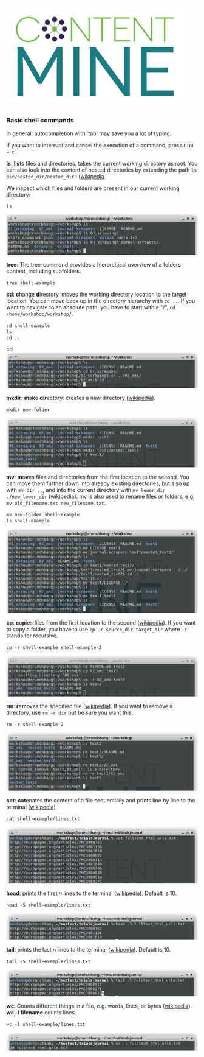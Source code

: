 ![ContentMine logo](https://github.com/ContentMine/assets/blob/master/png/Content_mine(small).png)

### Basic shell commands

In general: autocompletion with 'tab' may save you a lot of typing.

If you want to interrupt and cancel the execution of a command, press ```CTRL``` + ```c```.

**ls**: **l**i**s**ts files and directories, takes the current working directory as root. You can also look into the content of nested directories by extending the path ```ls dir/nested_dir/nested_dir2``` ([wikipedia](https://en.wikipedia.org/wiki/Ls).

We inspect which files and folders are present in our current working directory:

```
ls
```

![ls](../../assets/images/software/shell/ls.png)

**tree**: The tree-command provides a hierarchical overview of a folders content, including subfolders.

```
tree shell-example
```

**cd**: **c**hange **d**irectory, moves the working directory location to the target location. You can move back up in the directory hierarchy with `cd ..`. If you want to navigate to an absolute path, you have to start with a "/", `cd /home/workshop/workshop/`.

```
cd shell-example
ls
cd ..
```

cd![cd](../../assets/images/software/shell/cd.png)

**mkdir**: **m**a**k**e **dir**ectory: creates a new directory ([wikipedia](https://en.wikipedia.org/wiki/Cd_(command))).

```
mkdir new-folder
```

![mkdir](../../assets/images/software/shell/mkdir.png)

**mv**: **m**o**v**es files and directories from the first location to the second. You can move them further down into already existing directories, but also up with ```mv dir ..```, and into the current directory with ```mv lower_dir ./new_lower_dir``` ([wikipedia](https://en.wikipedia.org/wiki/Mkdir)). mv is also used to rename files or folders, e.g. ```mv old_filename.txt new_filename.txt```.

```
mv new-folder shell-example
ls shell-example
```

![mv](../../assets/images/software/shell/mv.png)

**cp**: **c**o**p**ies files from the first location to the second ([wikipedia](https://en.wikipedia.org/wiki/Cp_(Unix))). If you want to copy a folder, you have to use ```cp -r source_dir target_dir``` where ```-r``` stands for recursive.

```
cp -r shell-example shell-example-2
```

![cp](../../assets/images/software/shell/cp.png)

**rm**: **r**e**m**oves the specified file ([wikipedia](https://en.wikipedia.org/wiki/Rm_(Unix))). If you want to remove a directory, use ```rm -r dir``` but be sure you want this.

```
rm -r shell-example-2
```

![rm](../../assets/images/software/shell/rm.png)

**cat**: **cat**enates the content of a file sequentially and prints line by line to the terminal ([wikipedia](https://en.wikipedia.org/wiki/Cat_%28Unix%29))

```
cat shell-example/lines.txt
```

![cat](../../assets/images/software/shell/cat.png)

**head**: prints the first *n* lines to the terminal ([wikipedia](https://en.wikipedia.org/wiki/Head_(Unix))). Default is 10.

```
head -5 shell-example/lines.txt
```

![head](../../assets/images/software/shell/head.png)

**tail**: prints the last *n* lines to the terminal ([wikipedia](https://en.wikipedia.org/wiki/Tail_(Unix))). Default is 10.

```
tail -5 shell-example/lines.txt
```

![tail](../../assets/images/software/shell/tail.png)

**wc**: Counts different things in a file, e.g. words, lines, or bytes ([wikipedia](https://en.wikipedia.org/wiki/Wc_%28Unix%29)). **wc -l filename** counts lines.

```
wc -l shell-example/lines.txt
```

![wc](../../assets/images/software/shell/wc.png)